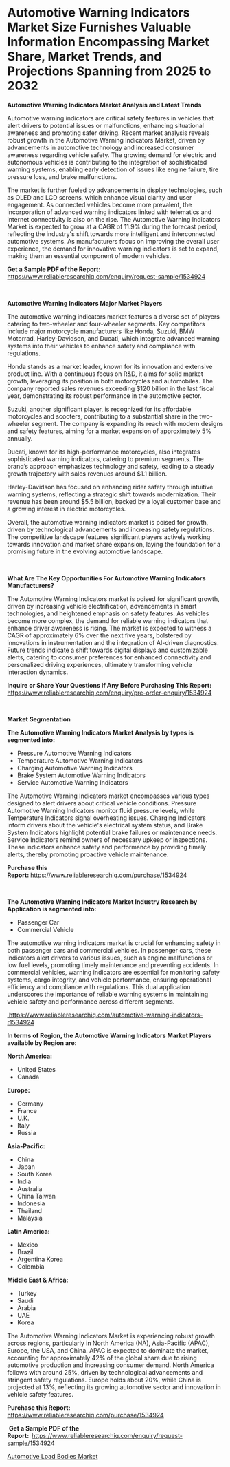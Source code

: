<p><h1>Automotive Warning Indicators Market Size Furnishes Valuable Information Encompassing Market Share, Market Trends, and Projections Spanning from 2025 to 2032</h1></p><p><strong>Automotive Warning Indicators Market Analysis and Latest Trends</strong></p>
<p><p>Automotive warning indicators are critical safety features in vehicles that alert drivers to potential issues or malfunctions, enhancing situational awareness and promoting safer driving. Recent market analysis reveals robust growth in the Automotive Warning Indicators Market, driven by advancements in automotive technology and increased consumer awareness regarding vehicle safety. The growing demand for electric and autonomous vehicles is contributing to the integration of sophisticated warning systems, enabling early detection of issues like engine failure, tire pressure loss, and brake malfunctions.</p><p>The market is further fueled by advancements in display technologies, such as OLED and LCD screens, which enhance visual clarity and user engagement. As connected vehicles become more prevalent, the incorporation of advanced warning indicators linked with telematics and internet connectivity is also on the rise. The Automotive Warning Indicators Market is expected to grow at a CAGR of 11.9% during the forecast period, reflecting the industry's shift towards more intelligent and interconnected automotive systems. As manufacturers focus on improving the overall user experience, the demand for innovative warning indicators is set to expand, making them an essential component of modern vehicles.</p></p>
<p><strong>Get a Sample PDF of the Report:&nbsp;</strong> <a href="https://www.reliableresearchiq.com/enquiry/request-sample/1534924?utm_campaign=2321&utm_medium=2&utm_source=Github&utm_content=ia&utm_term=30032025&utm_id=automotive-warning-indicators">https://www.reliableresearchiq.com/enquiry/request-sample/1534924</a></p>
<p>&nbsp;</p>
<p><strong>Automotive Warning Indicators Major Market Players</strong></p>
<p><p>The automotive warning indicators market features a diverse set of players catering to two-wheeler and four-wheeler segments. Key competitors include major motorcycle manufacturers like Honda, Suzuki, BMW Motorrad, Harley-Davidson, and Ducati, which integrate advanced warning systems into their vehicles to enhance safety and compliance with regulations. </p><p>Honda stands as a market leader, known for its innovation and extensive product line. With a continuous focus on R&D, it aims for solid market growth, leveraging its position in both motorcycles and automobiles. The company reported sales revenues exceeding $120 billion in the last fiscal year, demonstrating its robust performance in the automotive sector.</p><p>Suzuki, another significant player, is recognized for its affordable motorcycles and scooters, contributing to a substantial share in the two-wheeler segment. The company is expanding its reach with modern designs and safety features, aiming for a market expansion of approximately 5% annually. </p><p>Ducati, known for its high-performance motorcycles, also integrates sophisticated warning indicators, catering to premium segments. The brand’s approach emphasizes technology and safety, leading to a steady growth trajectory with sales revenues around $1.1 billion.</p><p>Harley-Davidson has focused on enhancing rider safety through intuitive warning systems, reflecting a strategic shift towards modernization. Their revenue has been around $5.5 billion, backed by a loyal customer base and a growing interest in electric motorcycles.</p><p>Overall, the automotive warning indicators market is poised for growth, driven by technological advancements and increasing safety regulations. The competitive landscape features significant players actively working towards innovation and market share expansion, laying the foundation for a promising future in the evolving automotive landscape.</p></p>
<p>&nbsp;</p>
<p><strong>What Are The Key Opportunities For Automotive Warning Indicators Manufacturers?</strong></p>
<p><p>The Automotive Warning Indicators market is poised for significant growth, driven by increasing vehicle electrification, advancements in smart technologies, and heightened emphasis on safety features. As vehicles become more complex, the demand for reliable warning indicators that enhance driver awareness is rising. The market is expected to witness a CAGR of approximately 6% over the next five years, bolstered by innovations in instrumentation and the integration of AI-driven diagnostics. Future trends indicate a shift towards digital displays and customizable alerts, catering to consumer preferences for enhanced connectivity and personalized driving experiences, ultimately transforming vehicle interaction dynamics.</p></p>
<p><strong>Inquire or Share Your Questions If Any Before Purchasing This Report:</strong> <a href="https://www.reliableresearchiq.com/enquiry/pre-order-enquiry/1534924?utm_campaign=2321&utm_medium=2&utm_source=Github&utm_content=ia&utm_term=30032025&utm_id=automotive-warning-indicators">https://www.reliableresearchiq.com/enquiry/pre-order-enquiry/1534924</a></p>
<p>&nbsp;</p>
<p><strong>Market Segmentation</strong></p>
<p><strong>The Automotive Warning Indicators Market Analysis by types is segmented into:</strong></p>
<p><ul><li>Pressure Automotive Warning Indicators</li><li>Temperature Automotive Warning Indicators</li><li>Charging Automotive Warning Indicators</li><li>Brake System Automotive Warning Indicators</li><li>Service Automotive Warning Indicators</li></ul></p>
<p><p>The Automotive Warning Indicators market encompasses various types designed to alert drivers about critical vehicle conditions. Pressure Automotive Warning Indicators monitor fluid pressure levels, while Temperature Indicators signal overheating issues. Charging Indicators inform drivers about the vehicle's electrical system status, and Brake System Indicators highlight potential brake failures or maintenance needs. Service Indicators remind owners of necessary upkeep or inspections. These indicators enhance safety and performance by providing timely alerts, thereby promoting proactive vehicle maintenance.</p></p>
<p><strong>Purchase this Report:&nbsp;</strong><a href="https://www.reliableresearchiq.com/purchase/1534924?utm_campaign=2321&utm_medium=2&utm_source=Github&utm_content=ia&utm_term=30032025&utm_id=automotive-warning-indicators">https://www.reliableresearchiq.com/purchase/1534924</a></p>
<p>&nbsp;</p>
<p><strong>The Automotive Warning Indicators Market Industry Research by Application is segmented into:</strong></p>
<p><ul><li>Passenger Car</li><li>Commercial Vehicle</li></ul></p>
<p><p>The automotive warning indicators market is crucial for enhancing safety in both passenger cars and commercial vehicles. In passenger cars, these indicators alert drivers to various issues, such as engine malfunctions or low fuel levels, promoting timely maintenance and preventing accidents. In commercial vehicles, warning indicators are essential for monitoring safety systems, cargo integrity, and vehicle performance, ensuring operational efficiency and compliance with regulations. This dual application underscores the importance of reliable warning systems in maintaining vehicle safety and performance across different segments.</p></p>
<p><a href="https://www.reliableresearchiq.com/automotive-warning-indicators-r1534924?utm_campaign=2321&utm_medium=2&utm_source=Github&utm_content=ia&utm_term=30032025&utm_id=automotive-warning-indicators">&nbsp;https://www.reliableresearchiq.com/automotive-warning-indicators-r1534924</a></p>
<p><strong>In terms of Region, the Automotive Warning Indicators Market Players available by Region are:</strong></p>
<p>
    <p> <strong> North America: </strong>
        <ul>
            <li>United States</li>
            <li>Canada</li>
        </ul>
        </p> 
    <p> <strong> Europe: </strong>
        <ul>
            <li>Germany</li>
            <li>France</li>
            <li>U.K.</li>
            <li>Italy</li>
            <li>Russia</li>
        </ul>
        </p> 
    <p> <strong> Asia-Pacific: </strong>
        <ul>
            <li>China</li>
            <li>Japan</li>
            <li>South Korea</li>
            <li>India</li>
            <li>Australia</li>
            <li>China Taiwan</li>
            <li>Indonesia</li>
            <li>Thailand</li>
            <li>Malaysia</li>
        </ul>
        </p> 
    <p> <strong> Latin America: </strong>
        <ul>
            <li>Mexico</li>
            <li>Brazil</li>
            <li>Argentina Korea</li>
            <li>Colombia</li>
        </ul>
        </p> 
    <p> <strong> Middle East & Africa: </strong>
        <ul>
            <li>Turkey</li>
            <li>Saudi</li>
            <li>Arabia</li>
            <li>UAE</li>
            <li>Korea</li>
        </ul>
    </p>
    </p>
<p><p>The Automotive Warning Indicators Market is experiencing robust growth across regions, particularly in North America (NA), Asia-Pacific (APAC), Europe, the USA, and China. APAC is expected to dominate the market, accounting for approximately 42% of the global share due to rising automotive production and increasing consumer demand. North America follows with around 25%, driven by technological advancements and stringent safety regulations. Europe holds about 20%, while China is projected at 13%, reflecting its growing automotive sector and innovation in vehicle safety features.</p></p>
<p><strong>Purchase this Report: </strong><a href="https://www.reliableresearchiq.com/purchase/1534924?utm_campaign=2321&utm_medium=2&utm_source=Github&utm_content=ia&utm_term=30032025&utm_id=automotive-warning-indicators">https://www.reliableresearchiq.com/purchase/1534924</a></p>
<p>&nbsp;<strong>Get a Sample PDF of the Report:&nbsp;&nbsp;</strong><a href="https://www.reliableresearchiq.com/enquiry/request-sample/1534924?utm_campaign=2321&utm_medium=2&utm_source=Github&utm_content=ia&utm_term=30032025&utm_id=automotive-warning-indicators">https://www.reliableresearchiq.com/enquiry/request-sample/1534924</a></p>
<p><strong></strong></p>
<p><p><a href="https://github.com/maclarensidney/Market-Research-Report-List-1/blob/main/automotive-load-bodies-market.md?utm_campaign=2321&utm_medium=2&utm_source=Github&utm_content=ia&utm_term=30032025&utm_id=automotive-warning-indicators">Automotive Load Bodies Market</a></p></p>